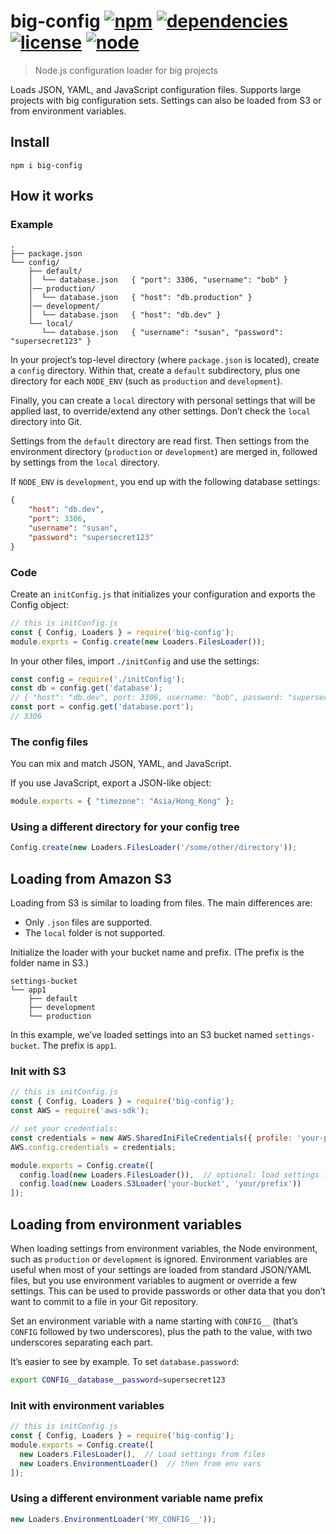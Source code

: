 # big-config [![npm](https://img.shields.io/npm/v/big-config.svg)](https://www.npmjs.com/package/big-config) [![dependencies](https://img.shields.io/david/natesilva/big-config.svg)](https://www.npmjs.com/package/big-config) [![license](https://img.shields.io/github/license/natesilva/big-config.svg)](https://github.com/natesilva/big-config/blob/master/LICENSE) [![node](https://img.shields.io/node/v/big-config.svg)](https://www.npmjs.com/package/big-config)

> Node.js configuration loader for big projects

Loads JSON, YAML, and JavaScript configuration files. Supports large projects with big configuration sets. Settings can also be loaded from S3 or from environment variables.

## Install

```
npm i big-config
```

## How it works

### Example

```
.
├── package.json
└── config/
    ├── default/
    │  └── database.json   { "port": 3306, "username": "bob" }
    │── production/
    │  └── database.json   { "host": "db.production" }
    │── development/
    │  └── database.json   { "host": "db.dev" }
    └── local/
       └── database.json   { "username": "susan", "password": "supersecret123" }
```

In your project’s top-level directory (where `package.json` is located), create a `config` directory. Within that, create a `default` subdirectory, plus one directory for each `NODE_ENV` (such as `production` and `development`).

Finally, you can create a `local` directory with personal settings that will be applied last, to override/extend any other settings. Don’t check the `local` directory into Git.

Settings from the `default` directory are read first. Then settings from the environment directory (`production` or `development`) are merged in, followed by settings from the `local` directory.

If `NODE_ENV` is `development`, you end up with the following database settings:

```json
{
    "host": "db.dev",
    "port": 3306,
    "username": "susan",
    "password": "supersecret123"
}
```

### Code

Create an `initConfig.js` that initializes your configuration and exports the Config object:

```javascript
// this is initConfig.js
const { Config, Loaders } = require('big-config');
module.exprts = Config.create(new Loaders.FilesLoader());
```

In your other files, import `./initConfig` and use the settings:

```javascript
const config = require('./initConfig');
const db = config.get('database');
// { "host": "db.dev", port: 3306, username: "bob", password: "supersecret123" }
const port = config.get('database.port');
// 3306
```

### The config files

You can mix and match JSON, YAML, and JavaScript.

If you use JavaScript, export a JSON-like object:

```javascript
module.exports = { "timezone": "Asia/Hong_Kong" };
```

### Using a different directory for your config tree

```javascript
Config.create(new Loaders.FilesLoader('/some/other/directory'));
```

## Loading from Amazon S3

Loading from S3 is similar to loading from files. The main differences are:

* Only `.json` files are supported.
* The `local` folder is not supported.

Initialize the loader with your bucket name and prefix. (The prefix is the folder name in S3.)

```
settings-bucket
└── app1
    ├── default
    ├── development
    └── production
```

In this example, we’ve loaded settings into an S3 bucket named `settings-bucket`. The prefix is `app1`.

### Init with S3

```javascript
// this is initConfig.js
const { Config, Loaders } = require('big-config');
const AWS = require('aws-sdk');

// set your credentials:
const credentials = new AWS.SharedIniFileCredentials({ profile: 'your-profile' });
AWS.config.credentials = credentials;

module.exports = Config.create([
  config.load(new Loaders.FilesLoader()),  // optional: load settings from files first
  config.load(new Loaders.S3Loader('your-bucket', 'your/prefix'))
]);
```

## Loading from environment variables

When loading settings from environment variables, the Node environment, such as `production` or `development` is ignored. Environment variables are useful when most of your settings are loaded from standard JSON/YAML files, but you use environment variables to augment or override a few settings. This can be used to provide passwords or other data that you don’t want to commit to a file in your Git repository.

Set an environment variable with a name starting with `CONFIG__` (that’s `CONFIG` followed by two underscores), plus the path to the value, with two underscores separating each part.

It’s easier to see by example. To set `database.password`:

```bash
export CONFIG__database__password=supersecret123
```

### Init with environment variables

```javascript
// this is initConfig.js
const { Config, Loaders } = require('big-config');
module.exports = Config.create([
  new Loaders.FilesLoader(),  // Load settings from files
  new Loaders.EnvironmentLoader()  // then from env vars
]);
```

### Using a different environment variable name prefix

```javascript
new Loaders.EnvironmentLoader('MY_CONFIG__'));
```
